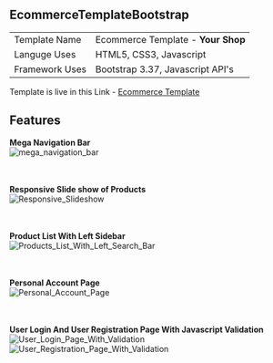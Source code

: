 <h2>EcommerceTemplateBootstrap</h2>
<table>
  <tr>
    <td> Template Name </td>
    <td> Ecommerce Template - <strong>Your Shop</strong> </td>
  </tr>
  <tr>
    <td> Languge Uses </td>
    <td> HTML5, CSS3, Javascript </td>
  </tr>
  <tr>
    <td> Framework Uses </td>
    <td> Bootstrap 3.37, Javascript API's</td>
  </tr>
</table>

Template is live in this Link - <a href="https://maniruzzamanakash.github.io/EcommerceTemplateBootstrap/">Ecommerce Template</a>
<br />

<h2>Features </h2>

<strong>Mega Navigation Bar</strong> <br />
<img src="https://image.ibb.co/i647oG/mega_navigation_bar.jpg" alt="mega_navigation_bar" border="0">

<br /><br />
<strong>Responsive Slide show of Products</strong> <br />
<img src="https://image.ibb.co/eF27Nb/Responsive_Slideshow.jpg" alt="Responsive_Slideshow" border="0">


<br /><br />
<strong>Product List With Left Sidebar</strong> <br />
<img src="https://image.ibb.co/jjBj2b/Products_List_With_Left_Search_Bar.jpg" alt="Products_List_With_Left_Search_Bar" border="0">


<br /><br />
<strong>Personal Account Page</strong> <br />
<img src="https://image.ibb.co/dfvivw/Personal_Account_Page.jpg" alt="Personal_Account_Page" border="0">


<br /><br />
<strong>User Login And User Registration Page With Javascript Validation</strong> <br />
<img src="https://image.ibb.co/eKJBFw/User_Login_Page_With_Validation.jpg" alt="User_Login_Page_With_Validation" border="0">
<img src="https://image.ibb.co/mjL2Nb/User_Registration_Page_With_Validation.jpg" alt="User_Registration_Page_With_Validation" border="0">

